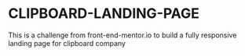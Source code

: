 # CLIPBOARD-LANDING-PAGE
This is a challenge from front-end-mentor.io to build a fully responsive landing page for clipboard company
